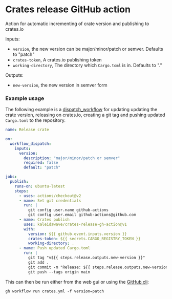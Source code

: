 # Crates release GitHub action

Action for automatic incrementing of crate version and publishing to crates.io

Inputs: 
- `version`, the new version can be major/minor/patch or semver. Defaults to "patch"
- `crates-token`, A crates.io publishing token
- `working-directory`, The directory which `Cargo.toml` is in. Defaults to "."

Outputs:
- `new-version`, the new version in semver form

### Example usage

The following example is a [dispatch_workflow](https://docs.github.com/en/actions/managing-workflow-runs/manually-running-a-workflow) for updating updating the crate version, releasing on crates.io, creating a git tag and pushing updated `Cargo.toml` to the repository.

```yml
name: Release crate

on:
  workflow_dispatch:
    inputs:
      version:
        description: "major/minor/patch or semver"
        required: false
        default: "patch"

jobs:
  publish:
    runs-on: ubuntu-latest
    steps:
      - uses: actions/checkout@v2
      - name: Set git credentials
        run: |
          git config user.name github-actions
          git config user.email github-actions@github.com
      - name: Crates publish
        uses: kaleidawave/crates-release-gh-action@v1
        with:
          version: ${{ github.event.inputs.version }}
          crates-token: ${{ secrets.CARGO_REGISTRY_TOKEN }}
          working-directory: .
      - name: Push updated Cargo.toml
        run: |
          git tag "v${{ steps.release.outputs.new-version }}"
          git add .
          git commit -m "Release: ${{ steps.release.outputs.new-version }}"
          git push --tags origin main
```

This can then be run either from the web gui or using the [GitHub cli](https://cli.github.com/):

```
gh workflow run crates.yml -f version=patch
```